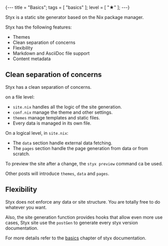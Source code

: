 {---
title = "Basics";
tags = [ "basics" ];
level = [ "★" ];
---}

Styx is a static site generator based on the Nix package manager.

>>>

Styx has the following features:

- Themes
- Clean separation of concerns
- Flexibility
- Markdown and AsciiDoc file support
- Content metadata


## Clean separation of concerns

Styx has a clean separation of concerns.

on a file level:

- `site.nix` handles all the logic of the site generation.
- `conf.nix` manage the theme and other settings.
- `themes` manage templates and static files.
- Every data is managed in its own file.

On a logical level, in `site.nix`:

- The `data` section handle external data fetching.
- The `pages` section handle the page generation from data or from scratch.

To preview the site after a change, the `styx preview` command ca be used.

Other posts will introduce `themes`, `data` and `pages`.


## Flexibility

Styx does not enforce any data or site structure. You are totally free to do whatever you want.

Also, the site generation function provides hooks that allow even more use cases, Styx site use the `postGen` to generate every styx version documentation.

For more details refer to the [basics](https://styx-static.github.io/styx-site/documentation.html#_basics) chapter of styx documentation.

